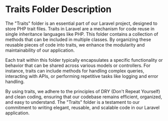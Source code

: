 # Traits Folder Description

The "Traits" folder is an essential part of our Laravel project, designed to store PHP trait files. Traits in Laravel are a mechanism for code reuse in single inheritance languages like PHP. This folder contains a collection of methods that can be included in multiple classes. By organizing these reusable pieces of code into traits, we enhance the modularity and maintainability of our application.

Each trait within this folder typically encapsulates a specific functionality or behavior that can be shared across various models or controllers. For instance, traits can include methods for handling complex queries, interacting with APIs, or performing repetitive tasks like logging and error handling.

By using traits, we adhere to the principles of DRY (Don't Repeat Yourself) and clean coding, ensuring that our codebase remains efficient, organized, and easy to understand. The "Traits" folder is a testament to our commitment to writing elegant, reusable, and scalable code in our Laravel application.
